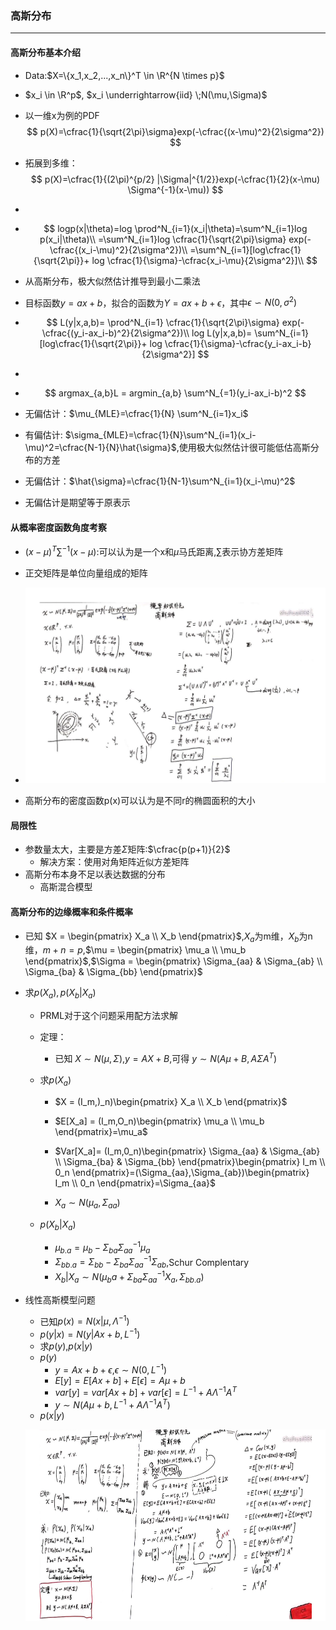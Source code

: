 ### 高斯分布

****

#### 高斯分布基本介绍

- Data:$X=\{x_1,x_2,...,x_n\}^T \in \R^{N \times p}$

- $x_i \in \R^p$, $x_i \underrightarrow{iid} \;N(\mu,\Sigma)$

-  以一维x为例的PDF
  $$
  p(X)=\cfrac{1}{\sqrt{2\pi}\sigma}exp(-\cfrac{(x-\mu)^2}{2\sigma^2})
  $$
  
- 拓展到多维：
  $$
  p(X)=\cfrac{1}{(2\pi)^{p/2} |\Sigma|^{1/2}}exp(-\cfrac{1}{2}(x-\mu) \Sigma^{-1}(x-\mu))
  $$

- 

- $$
  logp(x|\theta)=log \prod^N_{i=1}(x_i|\theta)=\sum^N_{i=1}log p(x_i|\theta)\\
  =\sum^N_{i=1}log \cfrac{1}{\sqrt{2\pi}\sigma} exp(-\cfrac{(x_i-\mu)^2}{2\sigma^2})\\
  =\sum^N_{i=1}[log\cfrac{1}{\sqrt{2\pi}}+ log \cfrac{1}{\sigma}-\cfrac{x_i-\mu}{2\sigma^2}]\\
  $$

- 从高斯分布，极大似然估计推导到最小二乘法

- 目标函数$y=ax+b$，拟合的函数为$Y=ax+b+\epsilon$，其中$\epsilon \backsim N(0,\sigma^2)$

- $$
  L(y|x,a,b)= \prod^N_{i=1} \cfrac{1}{\sqrt{2\pi}\sigma} exp(-\cfrac{(y_i-ax_i-b)^2}{2\sigma^2})\\
  log L(y|x,a,b)= \sum^N_{i=1}[log\cfrac{1}{\sqrt{2\pi}}+ log \cfrac{1}{\sigma}-\cfrac{y_i-ax_i-b}{2\sigma^2}]
  $$

- 

- $$
  argmax_{a,b}L = argmin_{a,b} \sum^N_{=1}(y_i-ax_i-b)^2
  $$

- 无偏估计：$\mu_{MLE}=\cfrac{1}{N} \sum^N_{i=1}x_i$

- 有偏估计: $\sigma_{MLE}=\cfrac{1}{N}\sum^N_{i=1}(x_i-\mu)^2=\cfrac{N-1}{N}\hat{\sigma}$,使用极大似然估计很可能低估高斯分布的方差
- 无偏估计：$\hat{\sigma}=\cfrac{1}{N-1}\sum^N_{i=1}(x_i-\mu)^2$

- 无偏估计是期望等于原表示

#### 从概率密度函数角度考察

- $(x-\mu)^T\sum^{-1}(x-\mu)$:可以认为是一个x和$\mu$马氏距离,$\sum$表示协方差矩阵
- 正交矩阵是单位向量组成的矩阵
- ![img](../img/whiteboard/gaussian.png)

- 高斯分布的密度函数p(x)可以认为是不同r的椭圆面积的大小

#### 局限性

- 参数量太大，主要是方差$\Sigma$矩阵:$\cfrac{p(p+1)}{2}$
  - 解决方案：使用对角矩阵近似方差矩阵
- 高斯分布本身不足以表达数据的分布
  - 高斯混合模型

#### 高斯分布的边缘概率和条件概率

- 已知 $X = \begin{pmatrix} X_a  \\ X_b \end{pmatrix}$,$X_a$为m维，$X_b$为n维，$m+n=p$,$\mu = \begin{pmatrix} \mu_a  \\ \mu_b \end{pmatrix}$,$\Sigma = \begin{pmatrix} \Sigma_{aa} & \Sigma_{ab} \\ \Sigma_{ba} & \Sigma_{bb} \end{pmatrix}$

- 求$p(X_a),p(X_b|X_a)$
  - PRML对于这个问题采用配方法求解

  - 定理：

    - 已知 $X \sim N(\mu,\Sigma)$,$y = AX + B$,可得 $y \sim N(A\mu+B,A\Sigma A^T)$

  - 求$p(X_a)$

    - $X = (I_m,)_n)\begin{pmatrix} X_a  \\ X_b \end{pmatrix}$

    - $E[X_a] = (I_m,O_n)\begin{pmatrix} \mu_a  \\ \mu_b \end{pmatrix}=\mu_a$
    - $Var[X_a]= (I_m,0_n)\begin{pmatrix} \Sigma_{aa} & \Sigma_{ab} \\ \Sigma_{ba} & \Sigma_{bb} \end{pmatrix}\begin{pmatrix} I_m  \\ 0_n \end{pmatrix}=(\Sigma_{aa},\Sigma_{ab})\begin{pmatrix} I_m  \\ 0_n \end{pmatrix}=\Sigma_{aa}$
    - $X_a \sim N(\mu_a,\Sigma_{aa})$

  - $p(X_b|X_a)$

    - $\mu_{b.a}=\mu_b-\Sigma_{ba}\Sigma_{aa}^{-1}\mu_a$
    - $\Sigma_{bb.a}=\Sigma_{bb}-\Sigma_{ba}\Sigma_{aa}^{-1}\Sigma_{ab}$,Schur Complentary
    - $X_b|X_a \sim N(\mu_ba+\Sigma_{ba}\Sigma_{aa}^{-1}X_a,\Sigma_{bb.a})$

- 线性高斯模型问题

  - 已知$p(x)=N(x|\mu,\Lambda^{-1})$
  - $p(y|x)=N(y|Ax+b,L^{-1})$
  - 求$p(y)$,$p(x|y)$
  - $p(y)$
    - $y = Ax+b+\epsilon$,$\epsilon \sim N(0,L^{-1})$
    - $E[y]=E[Ax+b]+E[\epsilon]=A\mu+b$
    - $var[y] = var[Ax+b]+var[\epsilon]=L^{-1}+A\Lambda^{-1}A^{T}$
    - $y\sim N(A\mu+b,L^{-1}+A\Lambda^{-1}A^{T})$
  - $p(x|y)$

  ![img](../img/whiteboard/gaussian_condition.png)